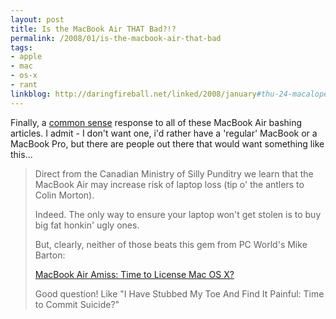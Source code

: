 ```yaml
---
layout: post
title: Is the MacBook Air THAT Bad?!?
permalink: /2008/01/is-the-macbook-air-that-bad
tags:
- apple
- mac
- os-x
- rant
linkblog: http://daringfireball.net/linked/2008/january#thu-24-macalope
---
```


Finally, a [common sense](http://blogs.cnet.com/8301-13509_1-9854634-20.html?part=rss&tag=feed&subj=TheMacalope:AnAppleblog)
response to all of these MacBook Air bashing articles. I admit - I don't want one, i'd rather have a
'regular' MacBook or a MacBook Pro, but there are people out there that would want something like this...

> Direct from the Canadian Ministry of Silly Punditry we learn that the MacBook Air may increase risk of
> laptop loss (tip o' the antlers to Colin Morton).
>
> Indeed. The only way to ensure your laptop won't get stolen is to buy big fat honkin' ugly ones.
>
> But, clearly, neither of those beats this gem from PC World's Mike Barton:
>
> [MacBook Air Amiss: Time to License Mac OS X?](http://blogs.pcworld.com/staffblog/archives/006314.html)
>
> Good question! Like "I Have Stubbed My Toe And Find It Painful: Time to Commit Suicide?"

